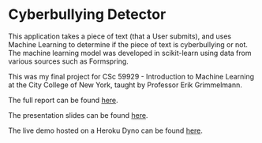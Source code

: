 # Cyberbullying Detector
This application takes a piece of text (that a User submits), and uses Machine Learning to determine if the piece of text is cyberbullying or not. The machine learning model was developed in scikit-learn using data from various sources such as Formspring.

This was my final project for CSc 59929 - Introduction to Machine Learning at the City College of New York, taught by Professor Erik Grimmelmann.

The full report can be found [here](https://www.dropbox.com/s/r3jouze0wbt20lv/final_report.pdf?dl=0).

The presentation slides can be found [here](https://www.dropbox.com/s/kuuttrucpd5cqgl/final_presentation.pptx?dl=0).

The live demo hosted on a Heroku Dyno can be found [here](https://cyberbullying-detector-web.herokuapp.com/).
